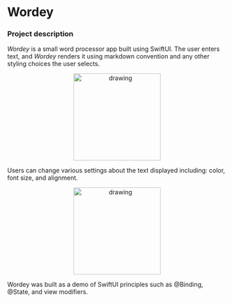 # Wordey

### Project description
*Wordey* is a small word processor app built using SwiftUI. The user enters text, and *Wordey* renders it using markdown convention and any other styling choices the user selects.

<div style="text-align: center;">
<img src="word_editing.gif" alt="drawing" width="200"/>
</div>

Users can change various settings about the text displayed including: color, font size, and alignment.

<div style="text-align: center;">
<img src="word_styling.gif" alt="drawing" width="200"/>
</div>

Wordey was built as a demo of SwiftUI principles such as @Binding, @State, and view modifiers.
